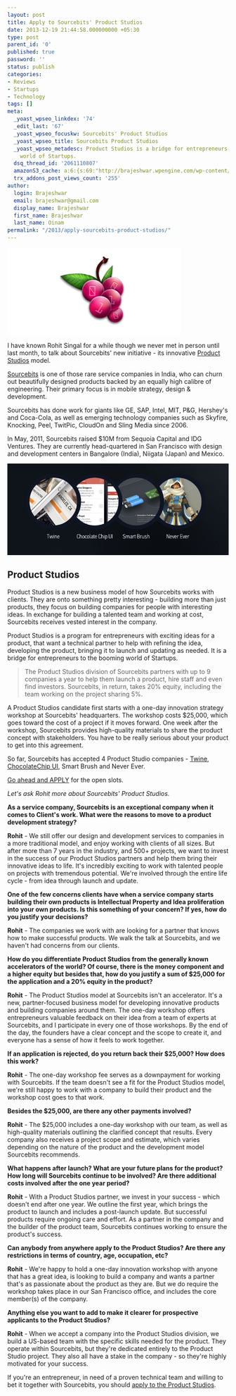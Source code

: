 ```yaml
---
layout: post
title: Apply to Sourcebits' Product Studios
date: 2013-12-19 21:44:58.000000000 +05:30
type: post
parent_id: '0'
published: true
password: ''
status: publish
categories:
- Reviews
- Startups
- Technology
tags: []
meta:
  _yoast_wpseo_linkdex: '74'
  _edit_last: '67'
  _yoast_wpseo_focuskw: Sourcebits' Product Studios
  _yoast_wpseo_title: Sourcebits Product Studios
  _yoast_wpseo_metadesc: Product Studios is a bridge for entrepreneurs to the booming
    world of Startups.
  dsq_thread_id: '2061110807'
  amazonS3_cache: a:6:{s:69:"http://brajeshwar.wpengine.com/wp-content/uploads/sourcebits-logo.png";i:6757;s:66:"http://media.brajeshwar.com/wp-content/uploads/sourcebits-logo.png";i:6757;s:79:"http://brajeshwar.wpengine.com/wp-content/uploads/sourcebits-product-studio.jpg";i:6758;s:76:"http://media.brajeshwar.com/wp-content/uploads/sourcebits-product-studio.jpg";i:6758;s:67:"https://media.brajeshwar.com/wp-content/uploads/sourcebits-logo.png";i:6757;s:77:"https://media.brajeshwar.com/wp-content/uploads/sourcebits-product-studio.jpg";i:6758;}
  trx_addons_post_views_count: '255'
author:
  login: Brajeshwar
  email: brajeshwar@gmail.com
  display_name: Brajeshwar
  first_name: Brajeshwar
  last_name: Oinam
permalink: "/2013/apply-sourcebits-product-studios/"
---
```

<p><a href="http://www.sourcebits.com/"><img src="/static/2013/12/sourcebits-logo.png" alt="Sourcebits" width="394" height="197" class="alignright size-full wp-image-6757" /></a></p>
<p>I have known Rohit Singal for a while though we never met in person until last month, to talk about Sourcebits' new initiative - its innovative <a href="http://www.sourcebits.com/product-studio/">Product Studios</a> model.</p>
<p><a href="http://www.sourcebits.com/">Sourcebits</a> is one of those rare service companies in India, who can churn out beautifully designed products backed by an equally high calibre of engineering. Their primary focus is in mobile strategy, design & development.</p>
<p>Sourcebits has done work for giants like GE, SAP, Intel, MIT, P&G, Hershey's and Coca-Cola, as well as emerging technology companies such as Skyfire, Knocking, Peel, TwitPic, CloudOn and Sling Media since 2006.</p>
<p>In May, 2011, Sourcebits raised $10M from Sequoia Capital and IDG Ventures. They are currently head-quartered in San Francisco with design and development centers in Bangalore (India), Niigata (Japan) and Mexico.</p>

<p><img src="/static/2013/12/sourcebits-product-studio.jpg" alt="sourcebits-product-studio" class="alignnone size-full wp-image-6758" /></p>
<h2>Product Studios</h2>
<p>Product Studios is a new business model of how Sourcebits works with clients. They are onto something pretty interesting - building more than just products, they focus on building companies for people with interesting ideas. In exchange for building a talented team and working at cost, Sourcebits receives vested interest in the company.</p>
<p>Product Studios is a program for entrepreneurs with exciting ideas for a product, that want a technical partner to help with refining the idea, developing the product, bringing it to launch and updating as needed. It is a bridge for entrepreneurs to the booming world of Startups.</p>
<blockquote><p>The Product Studios division of Sourcebits partners with up to 9 companies a year to help them launch a product, hire staff and even find investors. Sourcebits, in return, takes 20% equity, including the team working on the project sharing 5%.</p></blockquote>
<p>A Product Studios candidate first starts with a one-day innovation strategy workshop at Sourcebits' headquarters. The workshop costs $25,000, which goes toward the cost of a project if it moves forward. One week after the workshop, Sourcebits provides high-quality materials to share the product concept with stakeholders. You have to be really serious about your product to get into this agreement.</p>
<p>So far, Sourcebits has accepted 4 Product Studio companies - <a href="http://twine.me/">Twine</a>, <a href="http://chocolatechip-ui.com/">ChocolateChip UI</a>, Smart Brush and Never Ever.</p>
<p><a href="http://www.sourcebits.com/product-studio/">Go ahead and APPLY</a> for the open slots.</p>
<p><em>Let's ask Rohit more about Sourcebits' Product Studios.</em></p>
<p><strong>As a service company, Sourcebits is an exceptional company when it comes to Client's work. What were the reasons to move to a product development strategy?</strong></p>
<p><strong>Rohit</strong> - We still offer our design and development services to companies in a more traditional model, and enjoy working with clients of all sizes. But after more than 7 years in the industry, and 500+ projects, we want to invest in the success of our Product Studios partners and help them bring their innovative ideas to life. It's incredibly exciting to work with talented people on projects with tremendous potential. We're involved through the entire life cycle - from idea through launch and update.</p>
<p><strong>One of the few concerns clients have when a service company starts building their own products is Intellectual Property and Idea proliferation into your own products. Is this something of your concern? If yes, how do you justify your decisions?</strong></p>
<p><strong>Rohit</strong> - The companies we work with are looking for a partner that knows how to make successful products. We walk the talk at Sourcebits, and we haven't had concerns from our clients.</p>
<p><strong>How do you differentiate Product Studios from the generally known accelerators of the world? Of course, there is the money component and a higher equity but besides that, how do you justify a sum of $25,000 for the application and a 20% equity in the product?</strong></p>
<p><strong>Rohit</strong> - The Product Studios model at Sourcebits isn't an accelerator. It's a new, partner-focused business model for developing innovative products and building companies around them. The one-day workshop offers entrepreneurs valuable feedback on their idea from a team of experts at Sourcebits, and I participate in every one of those workshops. By the end of the day, the founders have a clear concept and the scope to create it, and everyone has a sense of how it feels to work together.  </p>
<p><strong>If an application is rejected, do you return back their $25,000? How does this work?</strong></p>
<p><strong>Rohit</strong> - The one-day workshop fee serves as a downpayment for working with Sourcebits. If the team doesn't see a fit for the Product Studios model, we're still happy to work with a company to build their product and the workshop cost goes to that work. </p>
<p><strong>Besides the $25,000, are there any other payments involved?</strong></p>
<p><strong>Rohit</strong> - The $25,000 includes a one-day workshop with our team, as well as high-quality materials outlining the clarified concept that results. Every company also receives a project scope and estimate, which varies depending on the nature of the product and the development model Sourcebits recommends.</p>
<p><strong>What happens after launch? What are your future plans for the product? How long will Sourcebits continue to be involved? Are there additional costs involved after the one year period?</strong></p>
<p><strong>Rohit</strong> - With a Product Studios partner, we invest in your success - which doesn't end after one year. We outline the first year, which brings the product to launch and includes a post-launch update. But successful products require ongoing care and effort. As a partner in the company and the builder of the product team, Sourcebits continues working to ensure the product's success.</p>
<p><strong>Can anybody from anywhere apply to the Product Studios? Are there any restrictions in terms of country, age, occupation, etc?</strong></p>
<p><strong>Rohit</strong> - We're happy to hold a one-day innovation workshop with anyone that has a great idea, is looking to build a company and wants a partner that's as passionate about the product as they are. But we do require the workshop takes place in our San Francisco office, and includes the core member(s) of the company.</p>
<p><strong>Anything else you want to add to make it clearer for prospective applicants to the Product Studios?</strong></p>
<p><strong>Rohit</strong> - When we accept a company into the Product Studios division, we build a US-based team with the specific skills needed for the product. They operate within Sourcebits, but they're dedicated entirely to the Product Studio project. They also all have a stake in the company - so they're highly motivated for your success.</p>
<p>If you're an entrepreneur, in need of a proven technical team and willing to bet it together with Sourcebits, you should <a href="http://www.sourcebits.com/product-studio/">apply to the Product Studios</a>.</p>
